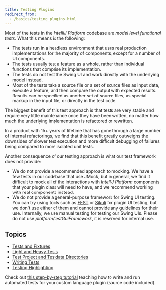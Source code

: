 ```yaml
---
title: Testing Plugins
redirect_from:
  - /basics/testing_plugins.html
---
```


Most of the tests in the *IntelliJ Platform* codebase are *model level functional tests*. What this means is the following:

* The tests run in a headless environment that uses real production implementations for the majority of components, except for a number of UI components.
* The tests usually test a feature as a whole, rather than individual functions that comprise its implementation.
* The tests do not test the Swing UI and work directly with the underlying model instead.
* Most of the tests take a source file or a set of source files as input data, execute a feature, and then compare the output with expected results. Results can be specified as another set of source files, as special markup in the input file, or directly in the test code.

The biggest benefit of this test approach is that tests are very stable and require very little maintenance once they have been written, no matter how much the underlying implementation is refactored or rewritten.

In a product with 15+ years of lifetime that has gone through a large number of internal refactorings, we find that this benefit greatly outweighs the downsides of slower test execution and more difficult debugging of failures being compared to more isolated unit tests.

Another consequence of our testing approach is what our test framework does not provide:

* We do not provide a recommended approach to mocking. We have a few tests in our codebase that use JMock, but in general, we find it difficult to mock all of the interactions with *IntelliJ Platform* components that your plugin class will need to have, and we recommend working with real components instead.
* We do not provide a general-purpose framework for Swing UI testing. You can try using tools such as [FEST](https://code.google.com/p/fest/) or [Sikuli](http://sikulix.com/) for plugin UI testing, but we don't use either of them and cannot provide any guidelines for their use. Internally, we use manual testing for testing our Swing UIs. Please do not use _platform/testGuiFramework_, it is reserved for internal use.

## Topics
* [Tests and Fixtures](tests_and_fixtures.md)
* [Light and Heavy Tests](light_and_heavy_tests.md)
* [Test Project and Testdata Directories](test_project_and_testdata_directories.md)
* [Writing Tests](writing_tests.md)
* [Testing Highlighting](testing_highlighting.md)

Check out [this step-by-step tutorial](/tutorials/writing_tests_for_plugins.md) teaching how to write and run automated tests for your custom language plugin (source code included).
